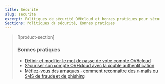 ```yaml
---
title: Sécurité
slug: securite
excerpt: Politiques de sécurité OVHcloud et bonnes pratiques pour sécuriser votre compte et vos services
Sections: Politiques de sécurité, Bonnes pratiques
---
```


> [!product-section]
>
> ### Bonnes pratiques
>
> - [Définir et modifier le mot de passe de votre compte OVHcloud](https://docs.ovh.com/fr/customer/gerer-son-mot-de-passe/)
> - [Sécuriser son compte OVHcloud avec la double authentification](https://docs.ovh.com/fr/customer/securiser-son-compte-avec-une-2FA/)
> - [Méfiez-vous des arnaques - comment reconnaître des e-mails ou SMS de fraude et de phishing](https://docs.ovh.com/fr/customer/arnaques-fraude-phishing/)
>